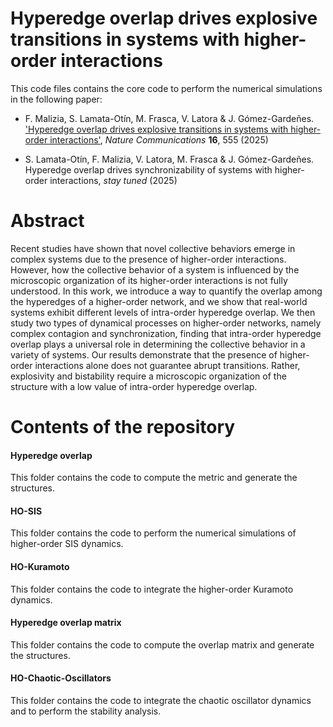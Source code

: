 # Hyperedge overlap drives explosive transitions in systems with higher-order interactions

This code files contains the core code to perform the numerical simulations in the following paper:

- F. Malizia, S. Lamata-Otín, M. Frasca, V. Latora & J. Gómez-Gardeñes. ['Hyperedge overlap drives explosive transitions in systems with higher-order interactions'](https://www.nature.com/articles/s41467-024-55506-1), *Nature Communications* **16**, 555 (2025)

- S. Lamata-Otín, F. Malizia, V. Latora, M. Frasca & J. Gómez-Gardeñes. Hyperedge overlap drives synchronizability of systems with higher-order interactions, *stay tuned* (2025)

  
# Abstract

Recent studies have shown that novel collective behaviors emerge in complex systems due to the presence of higher-order interactions. However, how the collective behavior of a system is influenced by the microscopic organization of its higher-order interactions is not fully understood. In this work,  we introduce a way to quantify the overlap among the hyperedges of a higher-order network, and we show that real-world systems exhibit  different levels of intra-order hyperedge overlap. We then study two types of dynamical processes on higher-order networks, namely complex contagion and synchronization, finding that intra-order hyperedge overlap plays a universal role in determining the collective behavior in a variety of systems. Our results demonstrate that the presence of higher-order interactions alone does not guarantee abrupt transitions. Rather, explosivity and bistability require a microscopic organization of the structure with a low value of intra-order hyperedge overlap.

# Contents of the repository

#### Hyperedge overlap

This folder contains the code to compute the metric and generate the structures.

#### HO-SIS

This folder contains the code to perform the numerical simulations of higher-order SIS dynamics.

#### HO-Kuramoto 

This folder contains the code to integrate the higher-order Kuramoto dynamics.

#### Hyperedge overlap matrix

This folder contains the code to compute the overlap matrix and generate the structures.

#### HO-Chaotic-Oscillators

This folder contains the code to integrate the chaotic oscillator dynamics and to perform the stability analysis.



